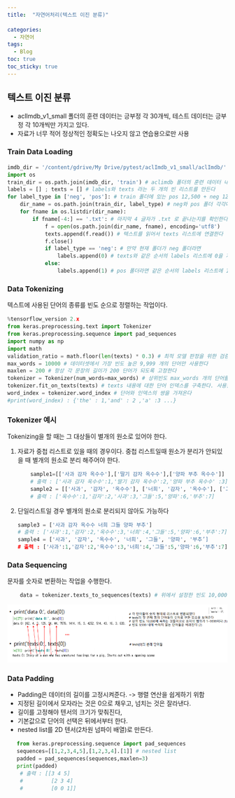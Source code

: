 ```yaml
---
title:  "자연어처리(텍스트 이진 분류)"

categories:
  - 자연어
tags:
  - Blog
toc: true
toc_sticky: true
---
```


## 텍스트 이진 분류
- acllmdb_v1_small 폴더의 훈련 데이터는 긍부정 각 30개씩, 테스트 데이터는 긍부정 각 10개씩만 가지고 있다.
- 자료가 너무 적어 정상적인 정확도는 나오지 않고 연습용으로만 사용

### Train Data Loading

```python
imdb_dir = '/content/gdrive/My Drive/pytest/aclImdb_v1_small/aclImdb/'
import os
train_dir = os.path.join(imdb_dir, 'train') # aclimdb 폴더의 훈련 데이터 내용을 가져온다
labels = [] ; texts = [] # labels와 texts 라는 두 개의 빈 리스트를 만든다
for label_type in ['neg', 'pos']: # train 폴더에 있는 pos 12,500 + neg 12,500 개의 데이터를 읽는다
    dir_name = os.path.join(train_dir, label_type) # neg와 pos 폴더 각각에 접근한다
    for fname in os.listdir(dir_name):
        if fname[-4:] == '.txt': # 마지막 4 글자가 .txt 로 끝나는지를 확인한다
            f = open(os.path.join(dir_name, fname), encoding='utf8')
            texts.append(f.read()) # 텍스트를 읽어서 texts 리스트에 연결한다
            f.close()
            if label_type == 'neg': # 만약 현재 폴더가 neg 폴더라면
                labels.append(0) # texts와 같은 순서의 labels 리스트에 0을 저장한다
            else:
                labels.append(1) # pos 폴더라면 같은 순서의 labels 리스트에 1을 저장
```

### Data Tokenizing

텍스트에 사용된 단어의 종류를 빈도 순으로 정렬하는 작업이다.

```python
%tensorflow_version 2.x
from keras.preprocessing.text import Tokenizer
from keras.preprocessing.sequence import pad_sequences
import numpy as np
import math
validation_ratio = math.floor(len(texts) * 0.3) # 최적 모델 판정을 위한 검증 샘플은 전체의 30%로 한다
max_words = 10000 # 데이터셋에서 가장 빈도 높은 9,999 개의 단어만 사용한다
maxlen = 200 # 항상 각 문장의 길이가 200 단어가 되도록 고정한다
tokenizer = Tokenizer(num_words=max_words) # 상위빈도 max_words 개의 단어를 추려내는 Tokenizer 객체 생성
tokenizer.fit_on_texts(texts) # texts 내용에 대한 단어 인덱스를 구축한다. 사용할 단어가 결정된다
word_index = tokenizer.word_index # 단어와 인덱스의 쌍을 가져온다
#print(word_index) : {'the' : 1,'and' : 2 ,'a' :3 ...}
```

### Tokenizer 예시

Tokenizing을 할 때는 그 대상들이 별개의 원소로 있어야 한다.

1. 자료가 중첩 리스트로 있을 때의 경우이다. 중첩 리스트일때 원소가 분리가 안되있을 때 별개의 원소로 분리 해주어야 한다.
    ```python
        sample1=[['사과 감자 옥수수'],['딸기 감자 옥수수'],['양파 부추 옥수수']]
        # 출력 : ['사과 감자 옥수수':1,'딸기 감자 옥수수':2,'양파 부추 옥수수' :3]
        sample2 = [['사과', '감자', '옥수수'], ['너희', '감자', '옥수수'], ['그들', '감자', '옥수수'], ['양파', '부추', '옥수수']]
        # 출력 : ['옥수수':1,'감자':2,'사과':3,'그들':5,'양파':6,'부추':7]

    ```
2. 단일리스트일 경우 별개의 원소로 분리되지 않아도 가능하다

    ```python
    sample3 = ['사과 감자 옥수수 너희 그들 양파 부추']
    # 출력 : ['사과':1,'감자':2,'옥수수':3,'너희':4,'그들':5,'양파':6,'부추':7]
    sample4 = ['사과', '감자', '옥수수', '너희', '그들', '양파', '부추’]
    # 출력 : ['사과':1,'감자':2,'옥수수':3,'너희':4,'그들':5,'양파':6,'부추':7]
    ```

### Data Sequencing

문자를 숫자로 변환하는 작업을 수행한다.
```python
    data = tokenizer.texts_to_sequences(texts) # 위에서 설정한 빈도 10,000의 결과가 여기서 반영된다.
```
![GitHub Logo](/image/sequencing.png)

### Data Padding

- Padding은 데이터의 길이를 고정시켜준다. -> 행렬 연산을 쉽게하기 위함
- 지정된 길이에서 모자라는 것은 0으로 채우고, 넘치는 것은 잘라낸다.
- 길이를 고정해야 텐서의 크기가 맞춰진다,
- 기본값으로 단어의 선택은 뒤에서부터 한다.
- nested list를 2D 텐서(2차원 넘파이 배열)로 만든다.

```python
   from keras.preprocessing.sequence import pad_sequences
   sequences=[[1,2,3,4,5],[1,2,3,4].[1]] # nested list
   padded = pad_sequences(sequences,maxlen=3)
   print(padded)
    # 출력 : [[3 4 5]
    #         [2 3 4]
    #         [0 0 1]]
```

